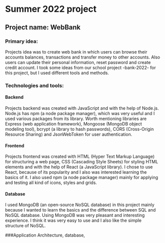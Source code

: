 # Summer 2022 project

## Project name: WebBank

### Primary idea: 
Projects idea was to create web bank in which users can browse their accounts balances, transactions and transfer money to other accounts. Also users can update their personal information, reset password and create credit account. I took some ideas from our school project -bank-2022- for this project, but I used different tools and methods.

### Technologies and tools:

#### Backend
Projects backend was created with JavaScript and with the help of Node.js. Node.js has npm (a node package manager), which was very useful and I used various packages from its library. Worth mentioning libraries are Express (web application framework), Mongoose (MongoDB object modeling tool), bcrypt (a library to hash passwords), CORS (Cross-Origin Resource Sharing) and JsonWebToken for user authentication.

#### Frontend
Projects frontend was created with HTML (Hyper Text Markup Language) for structuring a web page, CSS (Cascading Style Sheets) for styling HTML elements and with the help of React (a JavaScript library). I chose to use React, because of its popularity and I also was interested learning the basics of it. I also used npm (a node package manager) mainly for applying and testing all kind of icons, styles and grids.

#### Database
I used MongoDB (an open-source NoSQL database) in this project mainly because I wanted to learn the basics and the difference between SQL and NoSQL database. Using MongoDB was very pleasant and interesting experience. I think it was very easy to use and I also like the simple structure of NoSQL. 

###Application Architecture, database, 
